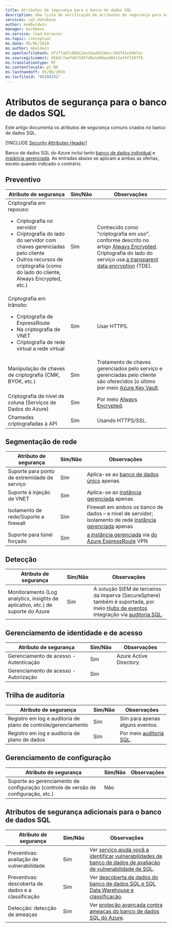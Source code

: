 ```yaml
---
title: Atributos de segurança para o banco de dados SQL
description: Uma lista de verificação de atributos de segurança para avaliar o banco de dados SQL
services: sql-database
author: msmbaldwin
manager: barbkess
ms.service: load-balancer
ms.topic: conceptual
ms.date: 05/06/2019
ms.author: mbaldwin
ms.openlocfilehash: df1ffa07c9b813ee3da4952bbcc394f43c69b7ac
ms.sourcegitcommit: 0568c7aefd67185fd8e1400aed84c5af4f1597f9
ms.translationtype: MT
ms.contentlocale: pt-BR
ms.lasthandoff: 05/06/2019
ms.locfileid: "65204232"
---
```

# <a name="security-attributes-for-azure-sql-database"></a>Atributos de segurança para o banco de dados SQL

Este artigo documenta os atributos de segurança comuns criados no banco de dados SQL.

[!INCLUDE [Security Attributes Header](../../includes/security-attributes-header.md)]

Banco de dados SQL do Azure inclui tanto [banco de dados individual](sql-database-single-index.yml) e [instância gerenciada](sql-database-managed-instance.md). As entradas abaixo se aplicam a ambas as ofertas, exceto quando indicado o contrário.

## <a name="preventative"></a>Preventivo

| Atributo de segurança | Sim/Não | Observações |
|---|---|--|
| Criptografia em repouso:<ul><li>Criptografia no servidor</li><li>Criptografia do lado do servidor com chaves gerenciadas pelo cliente</li><li>Outros recursos de criptografia (como do lado do cliente, Always Encrypted, etc.)</ul>| Sim | Conhecido como "criptografia em uso", conforme descrito no artigo [Always Encrypted](sql-database-always-encrypted.md). Criptografia do lado do serviço usa [a transparent data encryption](transparent-data-encryption-azure-sql.md) (TDE).|
| Criptografia em trânsito:<ul><li>Criptografia de ExpressRoute</li><li>Na criptografia de VNET</li><li>Criptografia de rede virtual a rede virtual</ul>| Sim | Usar HTTPS. |
| Manipulação de chaves de criptografia (CMK, BYOK, etc.)| Sim | Tratamento de chaves gerenciados pelo serviço e gerenciadas pelo cliente são oferecidos (o último por meio [Azure Key Vault](../key-vault/index.yml). |
| Criptografia de nível de coluna (Serviços de Dados do Azure)| Sim | Por meio [Always Encrypted](sql-database-always-encrypted.md). |
| Chamadas criptografadas à API| Sim | Usando HTTPS/SSL. |

## <a name="network-segmentation"></a>Segmentação de rede

| Atributo de segurança | Sim/Não | Observações |
|---|---|--|
| Suporte para ponto de extremidade de serviço| Sim | Aplica-se ao [banco de dados único](sql-database-single-index.yml) apenas. |
| Suporte à injeção de VNET| Sim | Aplica-se ao [instância gerenciada](sql-database-managed-instance.md) apenas. |
| Isolamento de rede/Suporte a firewall| Sim | Firewall em ambos os banco de dados – e nível de servidor; isolamento de rede [instância gerenciada](sql-database-managed-instance.md) apenas |
| Suporte para túnel forçado | Sim | [a instância gerenciada](sql-database-managed-instance.md) via [do Azure ExpressRoute](../expressroute/index.yml) VPN |

## <a name="detection"></a>Detecção

| Atributo de segurança | Sim/Não | Observações|
|---|---|--|
| Monitoramento (Log analytics, insights de aplicativo, etc.) de suporte do Azure| Sim | A solução SIEM de terceiros da Imperva (SecureSphere) também é suportada, por meio [Hubs de eventos](../event-hubs/index.yml) integração via [auditoria SQL](sql-database-auditing.md). |

## <a name="identity-and-access-management"></a>Gerenciamento de identidade e de acesso

| Atributo de segurança | Sim/Não | Observações|
|---|---|--|
| Gerenciamento de acesso - Autenticação| Sim | Azure Active Directory. |
| Gerenciamento de acesso - Autorização| Sim |  |


## <a name="audit-trail"></a>Trilha de auditoria

| Atributo de segurança | Sim/Não | Observações|
|---|---|--|
| Registro em log e auditoria de plano de controle/gerenciamento| Sim | Sim para apenas alguns eventos. |
| Registro em log e auditoria de plano de dados | Sim | Por meio [auditoria SQL](sql-database-auditing.md). |

## <a name="configuration-management"></a>Gerenciamento de configuração

| Atributo de segurança | Sim/Não | Observações|
|---|---|--|
| Suporte ao gerenciamento de configuração (controle de versão de configuração, etc.)| Não   | | 

## <a name="additional-security-attributes-for-sql-database"></a>Atributos de segurança adicionais para o banco de dados SQL

| Atributo de segurança | Sim/Não | Observações|
|---|---|--|
| Preventivas: avaliação de vulnerabilidade | Sim | Ver [serviço ajuda você a identificar vulnerabilidades de banco de dados de avaliação de vulnerabilidade de SQL](sql-vulnerability-assessment.md). |
| Preventivas: descoberta de dados e a classificação  | Sim | Ver [descoberta de dados do banco de dados SQL e SQL Data Warehouse e classificação](sql-database-data-discovery-and-classification.md). |
| Detecção: detecção de ameaças | Sim | Ver [proteção avançada contra ameaças do banco de dados SQL do Azure](sql-database-threat-detection-overview.md). |
